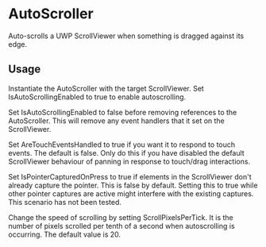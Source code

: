 # AutoScroller
Auto-scrolls a UWP ScrollViewer when something is dragged against its edge. 

## Usage
Instantiate the AutoScroller with the target ScrollViewer. Set IsAutoScrollingEnabled to true to enable autoscrolling.

Set IsAutoScrollingEnabled to false before removing references to the AutoScroller. This will remove any event handlers that it set on the ScrollViewer.

Set AreTouchEventsHandled to true if you want it to respond to touch events. The default is false. Only do this if you have disabled the default ScrollViewer behaviour of panning in response to touch/drag interactions.

Set IsPointerCapturedOnPress to true if elements in the ScrollViewer don't already capture the pointer. This is false by default. Setting this to true while other pointer captures are active might interfere with the existing captures. This scenario has not been tested.

Change the speed of scrolling by setting ScrollPixelsPerTick. It is the number of pixels scrolled per tenth of a second when autoscrolling is occurring. The default value is 20.
